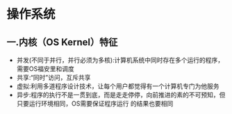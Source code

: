 # 操作系统
## 一.内核（OS Kernel）特征
 * 并发(不同于并行，并行必须为多核):计算机系统中同时存在多个运行的程序，需要OS福安里和调度
 * 共享:“同时”访问，互斥共享
 * 虚拟:利用多道程序设计技术，让每个用户都觉得有一个计算机专门为他服务
 * 异步:程序的执行不是一贯到底，而是走走停停，向前推进的素的不可预知，但只要运行环境相同，OS需要保证程序运行
        的结果也要相同
